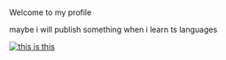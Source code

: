 
#

Welcome to my profile

maybe i will publish something when i learn ts languages

[![this is this](https://skillicons.dev/icons?i=cpp,python,lua)](https://skillicons.dev)